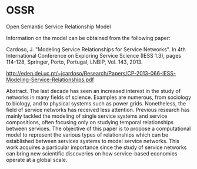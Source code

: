 OSSR
====

Open Semantic Service Relationship Model

Information on the model can be obtained from the following paper:

Cardoso, J. "Modeling Service Relationships for Service Networks". 
In 4th International Conference on Exploring Service Science (IESS 1.3), 
pages 114-128, Springer, Porto, Portugal, LNBIP, Vol. 143, 2013. 

http://eden.dei.uc.pt/~jcardoso/Research/Papers/CP-2013-066-IESS-Modeling-Service-Relationships.pdf


Abstract. The last decade has seen an increased interest in the study of networks in many fields of science.
Examples are numerous, from sociology to biology, and to physical systems such as power grids.
Nonetheless, the field of service networks has received less attention. Previous research has
mainly tackled the modeling of single service systems and service compositions, often focusing
only on studying temporal relationships between services. The objective of this paper is to propose
a computational model to represent the various types of relationships which can be established
between services systems to model service networks. This work acquires a particular importance
since the study of service networks can bring new scientific discoveries on how service-based
economies operate at a global scale.
